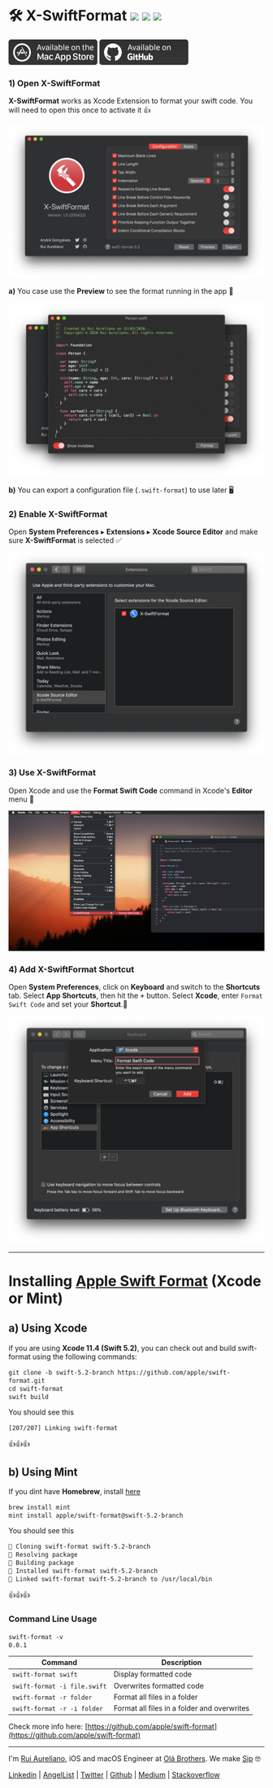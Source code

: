 # 🛠 X-SwiftFormat [![](https://img.shields.io/badge/license-MIT-eb3d33.svg)](https://raw.githubusercontent.com/ruiaureliano/X-SwiftFormat/master/LICENSE) [![](https://img.shields.io/badge/swift-5.2-eb3d33.svg)](https://swift.org/blog/swift-5-2-released/) [![](https://img.shields.io/badge/docs-1.0-eb3d33.svg)](./DOCS.md)

<a href="https://apps.apple.com/app/x-swiftformat/id1509655496?ls=1"><img src="./assets/readme/xsf_available_mas.png" alt="" width="175" height="50"></a>
<a href="https://github.com/ruiaureliano/X-SwiftFormat/releases/download/1.0/x-swiftformat_1.0_.200427.zip"><img src="./assets/readme/xsf_available_github.png" alt="" width="175" height="50"></a>

### 1) Open X-SwiftFormat

**X-SwiftFormat** works as Xcode Extension to format your swift code. You will need to open this once to activate it 👍

![](./assets/readme/xsf_running.png)

**a)** You case use the **Preview** to see the format running in the app 🦾

![](./assets/readme/xsf_format.gif)

**b)** You can export a configuration file (`.swift-format`) to use later 🖥

### 2) Enable X-SwiftFormat

Open **System Preferences** ▸ **Extensions** ▸ **Xcode Source Editor** and make sure **X-SwiftFormat** is selected ✅

![](./assets/readme/xsf_extensions.png)

### 3) Use X-SwiftFormat

Open Xcode and use the **Format Swift Code** command in Xcode's **Editor** menu 🚀

![](./assets/readme/xsf_usage.png)

### 4) Add X-SwiftFormat Shortcut

Open **System Preferences**, click on **Keyboard** and switch to the **Shortcuts** tab. Select **App Shortcuts**, then hit the <kbd>+</kbd> button. Select **Xcode**, enter `Format Swift Code` and set your **Shortcut**.👏

![](./assets/readme/xsf_shortcuts.png)

---

# Installing [Apple Swift Format](https://github.com/apple/swift-format) (Xcode or Mint)

## a) Using Xcode
if you are using **Xcode 11.4 (Swift 5.2)**, you can check out and build swift-format using the following commands:

```
git clone -b swift-5.2-branch https://github.com/apple/swift-format.git
cd swift-format
swift build
```
You should see this
```
[207/207] Linking swift-format
```
👍👍👍

## b) Using Mint 

If you dint have **Homebrew**, install [here](https://brew.sh)

```
brew install mint
mint install apple/swift-format@swift-5.2-branch
```
You should see this
```
🌱 Cloning swift-format swift-5.2-branch
🌱 Resolving package
🌱 Building package
🌱 Installed swift-format swift-5.2-branch
🌱 Linked swift-format swift-5.2-branch to /usr/local/bin
```
👍👍👍

### Command Line Usage

```
swift-format -v
0.0.1
```

|Command | Description |
|-|-|
|`swift-format swift`|Display formatted code|
|`swift-format -i file.swift`|Overwrites formatted code|
|`swift-format -r folder`|Format all files in a folder|
|`swift-format -r -i folder`|Format all files in a folder and overwrites|

Check more info here: [https://github.com/apple/swift-format](https://github.com/apple/swift-format)

---

I'm [Rui Aureliano](http://ruiaureliano.com), iOS and macOS Engineer at [Olá Brothers](https://theolabrothers.com). We make [Sip](https://sipapp.io) 🤓

[Linkedin](https://www.linkedin.com/in/ruiaureliano) | [AngelList](https://angel.co/ruiaureliano) | [Twitter](https://twitter.com/ruiaureliano) | [Github](https://github.com/ruiaureliano) | [Medium](https://medium.com/@ruiaureliano) | [Stackoverflow](https://stackoverflow.com/users/881095/ruiaureliano)
